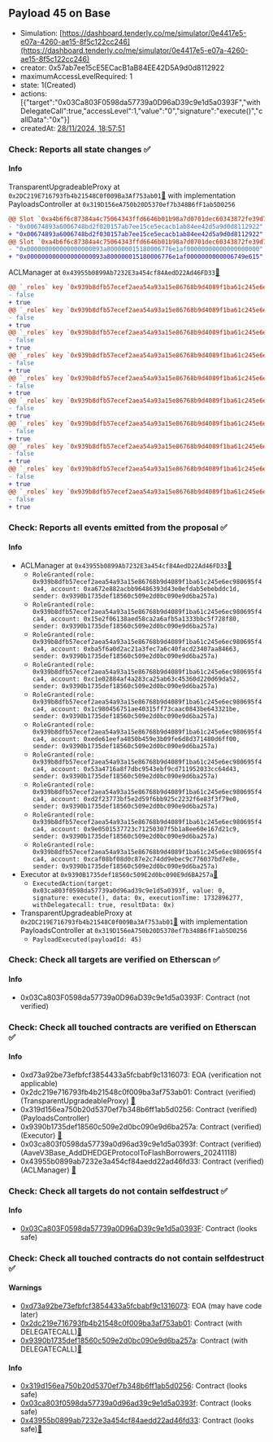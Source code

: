 ## Payload 45 on Base

- Simulation: [https://dashboard.tenderly.co/me/simulator/0e4417e5-e07a-4260-ae15-8f5c122cc246](https://dashboard.tenderly.co/me/simulator/0e4417e5-e07a-4260-ae15-8f5c122cc246)
- creator: 0x57ab7ee15cE5ECacB1aB84EE42D5A9d0d8112922
- maximumAccessLevelRequired: 1
- state: 1(Created)
- actions: [{"target":"0x03Ca803F0598da57739a0D96aD39c9e1d5a0393F","withDelegateCall":true,"accessLevel":1,"value":"0","signature":"execute()","callData":"0x"}]
- createdAt: [28/11/2024, 18:57:51](https://basescan.org/tx/0xefbc49108ba23b3d1658c9217dda3820f1e936700344bbf403e1324c31290826)

### Check: Reports all state changes :white_check_mark:

#### Info


TransparentUpgradeableProxy at `0x2DC219E716793fb4b21548C0f009Ba3Af753ab01`[:ghost:](https://github.com/bgd-labs/aave-address-book "GovernanceV3Base.PAYLOADS_CONTROLLER") with implementation PayloadsController at `0x319D156eA750b20D5370ef7b348B6fF1ab5D0256`
```diff
@@ Slot `0xa4b6f6c87384a4c75064343ffd6646b01b98a7d0701dec60343872fe39d78894` @@
- "0x00674893a6006748bd2f020157ab7ee15ce5ecacb1ab84ee42d5a9d0d8112922"
+ "0x00674893a6006748bd2f030157ab7ee15ce5ecacb1ab84ee42d5a9d0d8112922"
@@ Slot `0xa4b6f6c87384a4c75064343ffd6646b01b98a7d0701dec60343872fe39d78895` @@
- "0x000000000000000000093a800000015180006776e1af00000000000000000000"
+ "0x000000000000000000093a800000015180006776e1af0000000000006749e615"
```

ACLManager at `0x43955b0899Ab7232E3a454cf84AedD22Ad46FD33`[:ghost:](https://github.com/bgd-labs/aave-address-book "AaveV3Base.ACL_MANAGER")
```diff
@@ `_roles` key `0x939b8dfb57ecef2aea54a93a15e86768b9d4089f1ba61c245e6ec980695f4ca4.members.0x15e2f06138aed58ca2a6afb5a1333bbc5f728f80` @@
- false
+ true
@@ `_roles` key `0x939b8dfb57ecef2aea54a93a15e86768b9d4089f1ba61c245e6ec980695f4ca4.members.0x1c980456751ae40315ff73caac0843be643321be` @@
- false
+ true
@@ `_roles` key `0x939b8dfb57ecef2aea54a93a15e86768b9d4089f1ba61c245e6ec980695f4ca4.members.0x53a4716a8f7dbc9543ebf9cd711952033cc64d43` @@
- false
+ true
@@ `_roles` key `0x939b8dfb57ecef2aea54a93a15e86768b9d4089f1ba61c245e6ec980695f4ca4.members.0x9e0501537723c71250307f5b1a8ee60e167d21c9` @@
- false
+ true
@@ `_roles` key `0x939b8dfb57ecef2aea54a93a15e86768b9d4089f1ba61c245e6ec980695f4ca4.members.0xa672e882acbb96486393d43e0efdab5ebebddc1d` @@
- false
+ true
@@ `_roles` key `0x939b8dfb57ecef2aea54a93a15e86768b9d4089f1ba61c245e6ec980695f4ca4.members.0xba5f6a0d2ac21a3fec7a6c40facd23407aa84663` @@
- false
+ true
@@ `_roles` key `0x939b8dfb57ecef2aea54a93a15e86768b9d4089f1ba61c245e6ec980695f4ca4.members.0xc1e02884af4a283ca25ab63c45360d220d69da52` @@
- false
+ true
@@ `_roles` key `0x939b8dfb57ecef2aea54a93a15e86768b9d4089f1ba61c245e6ec980695f4ca4.members.0xcaf08bf08d0c87e2c74dd9ebec9c776037bd7e8e` @@
- false
+ true
@@ `_roles` key `0x939b8dfb57ecef2aea54a93a15e86768b9d4089f1ba61c245e6ec980695f4ca4.members.0xd2f23773bf5e2d59f6bb925c2232f6e83f3f79e0` @@
- false
+ true
@@ `_roles` key `0x939b8dfb57ecef2aea54a93a15e86768b9d4089f1ba61c245e6ec980695f4ca4.members.0xede61eefa4850b459e3b09fe6d8d371480d6ff00` @@
- false
+ true
```


### Check: Reports all events emitted from the proposal :white_check_mark:

#### Info

- ACLManager at `0x43955b0899Ab7232E3a454cf84AedD22Ad46FD33`[:ghost:](https://github.com/bgd-labs/aave-address-book "AaveV3Base.ACL_MANAGER")
  - `RoleGranted(role: 0x939b8dfb57ecef2aea54a93a15e86768b9d4089f1ba61c245e6ec980695f4ca4, account: 0xa672e882acbb96486393d43e0efdab5ebebddc1d, sender: 0x9390b1735def18560c509e2d0bc090e9d6ba257a)`
  - `RoleGranted(role: 0x939b8dfb57ecef2aea54a93a15e86768b9d4089f1ba61c245e6ec980695f4ca4, account: 0x15e2f06138aed58ca2a6afb5a1333bbc5f728f80, sender: 0x9390b1735def18560c509e2d0bc090e9d6ba257a)`
  - `RoleGranted(role: 0x939b8dfb57ecef2aea54a93a15e86768b9d4089f1ba61c245e6ec980695f4ca4, account: 0xba5f6a0d2ac21a3fec7a6c40facd23407aa84663, sender: 0x9390b1735def18560c509e2d0bc090e9d6ba257a)`
  - `RoleGranted(role: 0x939b8dfb57ecef2aea54a93a15e86768b9d4089f1ba61c245e6ec980695f4ca4, account: 0xc1e02884af4a283ca25ab63c45360d220d69da52, sender: 0x9390b1735def18560c509e2d0bc090e9d6ba257a)`
  - `RoleGranted(role: 0x939b8dfb57ecef2aea54a93a15e86768b9d4089f1ba61c245e6ec980695f4ca4, account: 0x1c980456751ae40315ff73caac0843be643321be, sender: 0x9390b1735def18560c509e2d0bc090e9d6ba257a)`
  - `RoleGranted(role: 0x939b8dfb57ecef2aea54a93a15e86768b9d4089f1ba61c245e6ec980695f4ca4, account: 0xede61eefa4850b459e3b09fe6d8d371480d6ff00, sender: 0x9390b1735def18560c509e2d0bc090e9d6ba257a)`
  - `RoleGranted(role: 0x939b8dfb57ecef2aea54a93a15e86768b9d4089f1ba61c245e6ec980695f4ca4, account: 0x53a4716a8f7dbc9543ebf9cd711952033cc64d43, sender: 0x9390b1735def18560c509e2d0bc090e9d6ba257a)`
  - `RoleGranted(role: 0x939b8dfb57ecef2aea54a93a15e86768b9d4089f1ba61c245e6ec980695f4ca4, account: 0xd2f23773bf5e2d59f6bb925c2232f6e83f3f79e0, sender: 0x9390b1735def18560c509e2d0bc090e9d6ba257a)`
  - `RoleGranted(role: 0x939b8dfb57ecef2aea54a93a15e86768b9d4089f1ba61c245e6ec980695f4ca4, account: 0x9e0501537723c71250307f5b1a8ee60e167d21c9, sender: 0x9390b1735def18560c509e2d0bc090e9d6ba257a)`
  - `RoleGranted(role: 0x939b8dfb57ecef2aea54a93a15e86768b9d4089f1ba61c245e6ec980695f4ca4, account: 0xcaf08bf08d0c87e2c74dd9ebec9c776037bd7e8e, sender: 0x9390b1735def18560c509e2d0bc090e9d6ba257a)`
- Executor at `0x9390B1735def18560c509E2d0bc090E9d6BA257a`[:ghost:](https://github.com/bgd-labs/aave-address-book "AaveV3Base.ACL_ADMIN, GovernanceV3Base.EXECUTOR_LVL_1")
  - `ExecutedAction(target: 0x03ca803f0598da57739a0d96ad39c9e1d5a0393f, value: 0, signature: execute(), data: 0x, executionTime: 1732896277, withDelegatecall: true, resultData: 0x)`
- TransparentUpgradeableProxy at `0x2DC219E716793fb4b21548C0f009Ba3Af753ab01`[:ghost:](https://github.com/bgd-labs/aave-address-book "GovernanceV3Base.PAYLOADS_CONTROLLER") with implementation PayloadsController at `0x319D156eA750b20D5370ef7b348B6fF1ab5D0256`
  - `PayloadExecuted(payloadId: 45)`

### Check: Check all targets are verified on Etherscan :white_check_mark:

#### Info

- 0x03Ca803F0598da57739a0D96aD39c9e1d5a0393F: Contract (not verified) 

### Check: Check all touched contracts are verified on Etherscan :white_check_mark:

#### Info

- 0xd73a92be73efbfcf3854433a5fcbabf9c1316073: EOA (verification not applicable)
- 0x2dc219e716793fb4b21548c0f009ba3af753ab01: Contract (verified) (TransparentUpgradeableProxy) [:ghost:](https://github.com/bgd-labs/aave-address-book "GovernanceV3Base.PAYLOADS_CONTROLLER")
- 0x319d156ea750b20d5370ef7b348b6ff1ab5d0256: Contract (verified) (PayloadsController) 
- 0x9390b1735def18560c509e2d0bc090e9d6ba257a: Contract (verified) (Executor) [:ghost:](https://github.com/bgd-labs/aave-address-book "AaveV3Base.ACL_ADMIN, GovernanceV3Base.EXECUTOR_LVL_1")
- 0x03ca803f0598da57739a0d96ad39c9e1d5a0393f: Contract (verified) (AaveV3Base_AddDHEDGEProtocolToFlashBorrowers_20241118) 
- 0x43955b0899ab7232e3a454cf84aedd22ad46fd33: Contract (verified) (ACLManager) [:ghost:](https://github.com/bgd-labs/aave-address-book "AaveV3Base.ACL_MANAGER")

### Check: Check all targets do not contain selfdestruct :white_check_mark:

#### Info

- [0x03Ca803F0598da57739a0D96aD39c9e1d5a0393F](https://basescan.org/address/0x03Ca803F0598da57739a0D96aD39c9e1d5a0393F): Contract (looks safe)

### Check: Check all touched contracts do not contain selfdestruct :white_check_mark:

#### Warnings

- [0xd73a92be73efbfcf3854433a5fcbabf9c1316073](https://basescan.org/address/0xd73a92be73efbfcf3854433a5fcbabf9c1316073): EOA (may have code later)
- [0x2dc219e716793fb4b21548c0f009ba3af753ab01](https://basescan.org/address/0x2dc219e716793fb4b21548c0f009ba3af753ab01): Contract (with DELEGATECALL)[:ghost:](https://github.com/bgd-labs/aave-address-book "GovernanceV3Base.PAYLOADS_CONTROLLER")
- [0x9390b1735def18560c509e2d0bc090e9d6ba257a](https://basescan.org/address/0x9390b1735def18560c509e2d0bc090e9d6ba257a): Contract (with DELEGATECALL)[:ghost:](https://github.com/bgd-labs/aave-address-book "AaveV3Base.ACL_ADMIN, GovernanceV3Base.EXECUTOR_LVL_1")

#### Info

- [0x319d156ea750b20d5370ef7b348b6ff1ab5d0256](https://basescan.org/address/0x319d156ea750b20d5370ef7b348b6ff1ab5d0256): Contract (looks safe)
- [0x03ca803f0598da57739a0d96ad39c9e1d5a0393f](https://basescan.org/address/0x03ca803f0598da57739a0d96ad39c9e1d5a0393f): Contract (looks safe)
- [0x43955b0899ab7232e3a454cf84aedd22ad46fd33](https://basescan.org/address/0x43955b0899ab7232e3a454cf84aedd22ad46fd33): Contract (looks safe)[:ghost:](https://github.com/bgd-labs/aave-address-book "AaveV3Base.ACL_MANAGER")

